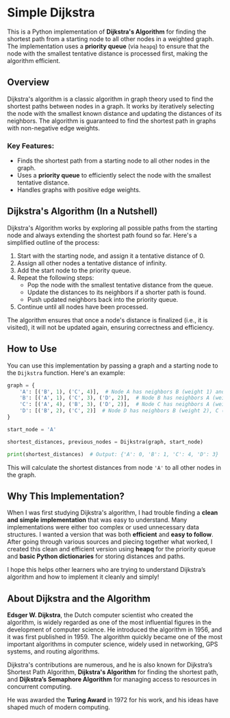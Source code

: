 # Simple Dijkstra

This is a Python implementation of **Dijkstra's Algorithm** for finding the shortest path from a starting node to all other nodes in a weighted graph. The implementation uses a **priority queue** (via `heapq`) to ensure that the node with the smallest tentative distance is processed first, making the algorithm efficient.

## Overview

Dijkstra's algorithm is a classic algorithm in graph theory used to find the shortest paths between nodes in a graph. It works by iteratively selecting the node with the smallest known distance and updating the distances of its neighbors. The algorithm is guaranteed to find the shortest path in graphs with non-negative edge weights.

### Key Features:
- Finds the shortest path from a starting node to all other nodes in the graph.
- Uses a **priority queue** to efficiently select the node with the smallest tentative distance.
- Handles graphs with positive edge weights.
  
## Dijkstra's Algorithm (In a Nutshell)

Dijkstra's Algorithm works by exploring all possible paths from the starting node and always extending the shortest path found so far. Here's a simplified outline of the process:
1. Start with the starting node, and assign it a tentative distance of 0.
2. Assign all other nodes a tentative distance of infinity.
3. Add the start node to the priority queue.
4. Repeat the following steps:
   - Pop the node with the smallest tentative distance from the queue.
   - Update the distances to its neighbors if a shorter path is found.
   - Push updated neighbors back into the priority queue.
5. Continue until all nodes have been processed.

The algorithm ensures that once a node's distance is finalized (i.e., it is visited), it will not be updated again, ensuring correctness and efficiency.

## How to Use

You can use this implementation by passing a graph and a starting node to the `Dijkstra` function. Here's an example:

```python
graph = {
    'A': [('B', 1), ('C', 4)],  # Node A has neighbors B (weight 1) and C (weight 4)
    'B': [('A', 1), ('C', 3), ('D', 2)],  # Node B has neighbors A (weight 1), C (weight 3), D (weight 2)
    'C': [('A', 4), ('B', 3), ('D', 2)],  # Node C has neighbors A (weight 4), B (weight 3), D (weight 2)
    'D': [('B', 2), ('C', 2)]  # Node D has neighbors B (weight 2), C (weight 2)
}

start_node = 'A'

shortest_distances, previous_nodes = Dijkstra(graph, start_node)

print(shortest_distances)  # Output: {'A': 0, 'B': 1, 'C': 4, 'D': 3}
```

This will calculate the shortest distances from node `'A'` to all other nodes in the graph.

## Why This Implementation?

When I was first studying Dijkstra's algorithm, I had trouble finding a **clean and simple implementation** that was easy to understand. Many implementations were either too complex or used unnecessary data structures. I wanted a version that was both **efficient** and **easy to follow**. After going through various sources and piecing together what worked, I created this clean and efficient version using **heapq** for the priority queue and **basic Python dictionaries** for storing distances and paths.

I hope this helps other learners who are trying to understand Dijkstra’s algorithm and how to implement it cleanly and simply!

## About Dijkstra and the Algorithm

**Edsger W. Dijkstra**, the Dutch computer scientist who created the algorithm, is widely regarded as one of the most influential figures in the development of computer science. He introduced the algorithm in 1956, and it was first published in 1959. The algorithm quickly became one of the most important algorithms in computer science, widely used in networking, GPS systems, and routing algorithms.

Dijkstra's contributions are numerous, and he is also known for Dijkstra’s Shortest Path Algorithm, **Dijkstra's Algorithm** for finding the shortest path, and **Dijkstra’s Semaphore Algorithm** for managing access to resources in concurrent computing.

He was awarded the **Turing Award** in 1972 for his work, and his ideas have shaped much of modern computing.
